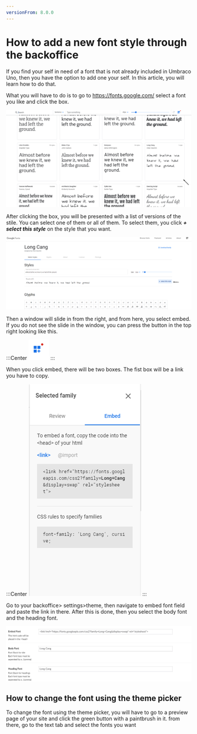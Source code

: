 ```yaml
---
versionFrom: 8.0.0
---
```


# How to add a new font style through the backoffice

If you find your self in need of a font that is not already included in Umbraco Uno, then you have the option to add one your self. In this article, you will learn how to do that.

What you will have to do is to go to https://fonts.google.com/ select a font you like and click the box.

![The box with the font](images/Click-the-box.png)

After clicking the box, you will be presented with a list of versions of the stile. You can select one of them or all of them. To select them, you click ***+ select this style*** on the style that you want.

![this lets you select style](images/The-select-style.png)

Then a window will slide in from the right, and from here, you select embed. If you do not see the slide in the window, you can press the button in the top right looking like this.

:::Center
![button to show slide window](images/If-missing-embed-menu.png)
:::

When you click embed, there will be two boxes. The fist box will be a link you have to copy.

:::Center
![embed window with link](images/Embed-menu.png)
:::

Go to your backoffice> settings>theme, then navigate to embed font field and paste the link in there. After this is done, then you select the body font and the heading font.

![where to add it in the backoffice](images/Add-font.png)

## How to change the font using the theme picker

To change the font using the theme picker, you will have to go to a preview page of your site and click the green button with a paintbrush in it. 
from there, go to the text tab and select the fonts you want
